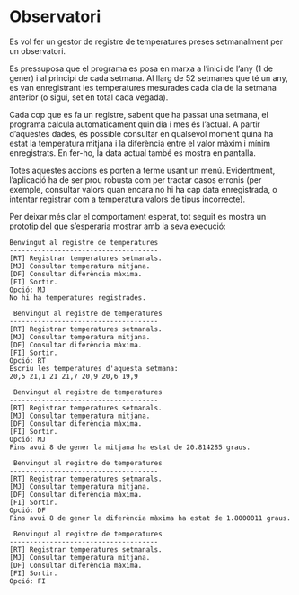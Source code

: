 # Observatori

Es vol fer un gestor de registre de temperatures preses setmanalment per un observatori. 

Es pressuposa que el programa es posa en marxa a l’inici de l’any (1 de gener) i al principi de cada setmana. Al llarg de 52 setmanes que té un any, es van enregistrant les temperatures mesurades cada dia de la setmana anterior (o sigui, set en total cada vegada). 

Cada cop que es fa un registre, sabent que ha passat una setmana, el programa calcula automàticament quin dia i mes és l’actual. A partir d’aquestes dades, és possible consultar en qualsevol moment quina ha estat la temperatura mitjana i la diferència entre el valor màxim i mínim enregistrats. En fer-ho, la data actual també es mostra en pantalla.

Totes aquestes accions es porten a terme usant un menú. 
Evidentment, l’aplicació ha de ser prou robusta com per tractar casos erronis (per exemple, consultar valors quan encara no hi ha cap data enregistrada, o intentar registrar com a temperatura valors de tipus incorrecte).

Per deixar més clar el comportament esperat, tot seguit es mostra un prototip del que s’esperaria mostrar amb la seva execució:


```
Benvingut al registre de temperatures 
------------------------------------- 
[RT] Registrar temperatures setmanals. 
[MJ] Consultar temperatura mitjana. 
[DF] Consultar diferència màxima. 
[FI] Sortir. 
Opció: MJ 
No hi ha temperatures registrades.
``` 
```
 Benvingut al registre de temperatures 
------------------------------------- 
[RT] Registrar temperatures setmanals. 
[MJ] Consultar temperatura mitjana. 
[DF] Consultar diferència màxima. 
[FI] Sortir. 
Opció: RT 
Escriu les temperatures d'aquesta setmana: 
20,5 21,1 21 21,7 20,9 20,6 19,9 
```
```
 Benvingut al registre de temperatures 
------------------------------------- 
[RT] Registrar temperatures setmanals. 
[MJ] Consultar temperatura mitjana. 
[DF] Consultar diferència màxima. 
[FI] Sortir. 
Opció: MJ 
Fins avui 8 de gener la mitjana ha estat de 20.814285 graus. 
```
```
 Benvingut al registre de temperatures 
------------------------------------- 
[RT] Registrar temperatures setmanals. 
[MJ] Consultar temperatura mitjana. 
[DF] Consultar diferència màxima. 
[FI] Sortir. 
Opció: DF 
Fins avui 8 de gener la diferència màxima ha estat de 1.8000011 graus. 
```
```
 Benvingut al registre de temperatures 
------------------------------------- 
[RT] Registrar temperatures setmanals. 
[MJ] Consultar temperatura mitjana. 
[DF] Consultar diferència màxima. 
[FI] Sortir.
Opció: FI
```

